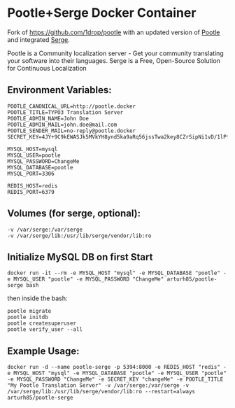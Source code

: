 Pootle+Serge Docker Container
=======================

Fork of https://github.com/1drop/pootle with an updated version of [Pootle](https://pootle.translatehouse.org/) and integrated [Serge](https://serge.io/).

Pootle is a Community localization server - Get your community translating your software into their languages.
Serge is a Free, Open-Source Solution for Continuous Localization

## Environment Variables:

    POOTLE_CANONICAL_URL=http://pootle.docker
    POOTLE_TITLE=TYPO3 Translation Server
    POOTLE_ADMIN_NAME=John Doe
    POOTLE_ADMIN_MAIL=john.doe@mail.com
    POOTLE_SENDER_MAIL=no-reply@pootle.docker
    SECRET_KEY=4JY+9C9kEWASJk5MVkYH8ynd5ka9aRq56jssTwa2key8CZrSipNi1vD/1lPfzcqx/UY=
    
    MYSQL_HOST=mysql
    MYSQL_USER=pootle
    MYSQL_PASSWORD=ChangeMe
    MYSQL_DATABASE=pootle
    MYSQL_PORT=3306
    
    REDIS_HOST=redis
    REDIS_PORT=6379
    
## Volumes (for serge, optional):

    -v /var/serge:/var/serge
    -v /var/serge/lib:/usr/lib/serge/vendor/lib:ro

## Initialize MySQL DB on first Start

    docker run -it --rm -e MYSQL_HOST "mysql" -e MYSQL_DATABASE "pootle" -e MYSQL_USER "pootle" -e MYSQL_PASSWORD "ChangeMe" arturh85/pootle-serge bash
    
then inside the bash:

    pootle migrate
    pootle initdb
    pootle createsuperuser
    pootle verify_user --all

## Example Usage:

    docker run -d --name pootle-serge -p 5394:8000 -e REDIS_HOST "redis" -e MYSQL_HOST "mysql" -e MYSQL_DATABASE "pootle" -e MYSQL_USER "pootle" -e MYSQL_PASSWORD "ChangeMe" -e SECRET_KEY "changeMe" -e POOTLE_TITLE "My Pootle Translation Server" -v /var/serge:/var/serge -v /var/serge/lib:/usr/lib/serge/vendor/lib:ro --restart=always arturh85/pootle-serge
